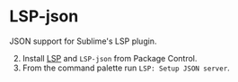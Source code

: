 # LSP-json

JSON support for Sublime's LSP plugin.

2. Install [LSP](https://packagecontrol.io/packages/LSP) and `LSP-json` from Package Control.
3. From the command palette run `LSP: Setup JSON server`.
